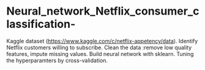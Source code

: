# Neural_network_Netflix_consumer_classification-
Kaggle dataset (https://www.kaggle.com/c/netflix-appetency/data). Identify Netflix customers willing to subscribe. Clean the data :remove low quality features, impute missing values. Build neural network with sklearn. Tuning the hyperparamters by cross-validation.

